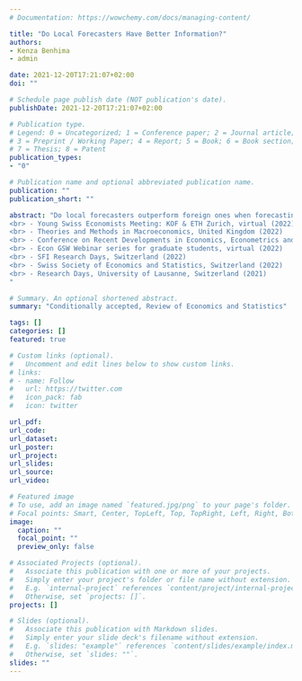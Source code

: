 ```yaml
---
# Documentation: https://wowchemy.com/docs/managing-content/

title: "Do Local Forecasters Have Better Information?"
authors: 
- Kenza Benhima
- admin

date: 2021-12-20T17:21:07+02:00
doi: ""

# Schedule page publish date (NOT publication's date).
publishDate: 2021-12-20T17:21:07+02:00

# Publication type.
# Legend: 0 = Uncategorized; 1 = Conference paper; 2 = Journal article;
# 3 = Preprint / Working Paper; 4 = Report; 5 = Book; 6 = Book section;
# 7 = Thesis; 8 = Patent
publication_types: 
- "0"

# Publication name and optional abbreviated publication name.
publication: ""
publication_short: ""

abstract: "Do local forecasters outperform foreign ones when forecasting macroeconomic fundamentals? If so, is this local advantage due to behavioral biases or to information asymmetries? In this paper, we provide direct evidence of both a better performance of local forecasters and of the informational origin of this local advantage by looking at survey expectations. Using individual GDP growth and inflation forecasts by professional forecasters for a panel of emerging and advanced economies, we show that foreign forecasters make more mistakes than local forecasters. The local forecasters' more accurate expectations is not due to a more irrational expectation formation by foreigners, but to local forecasters' more precise information. On the methodological side, we provide tests that identify differences in information frictions across groups. <br> <br> Presented at: 
<br> - Young Swiss Economists Meeting: KOF & ETH Zurich, virtual (2022) 
<br> - Theories and Methods in Macroeconomics, United Kingdom (2022) 
<br> - Conference on Recent Developments in Economics, Econometrics and Finance, virtual (2022) 
<br> - Econ GSW Webinar series for graduate students, virtual (2022) 
<br> - SFI Research Days, Switzerland (2022) 
<br> - Swiss Society of Economics and Statistics, Switzerland (2022) 
<br> - Research Days, University of Lausanne, Switzerland (2021)
"

# Summary. An optional shortened abstract.
summary: "Conditionally accepted, Review of Economics and Statistics"

tags: []
categories: []
featured: true

# Custom links (optional).
#   Uncomment and edit lines below to show custom links.
# links:
# - name: Follow
#   url: https://twitter.com
#   icon_pack: fab
#   icon: twitter

url_pdf:
url_code:
url_dataset:
url_poster:
url_project:
url_slides:
url_source:
url_video:

# Featured image
# To use, add an image named `featured.jpg/png` to your page's folder. 
# Focal points: Smart, Center, TopLeft, Top, TopRight, Left, Right, BottomLeft, Bottom, BottomRight.
image:
  caption: ""
  focal_point: ""
  preview_only: false

# Associated Projects (optional).
#   Associate this publication with one or more of your projects.
#   Simply enter your project's folder or file name without extension.
#   E.g. `internal-project` references `content/project/internal-project/index.md`.
#   Otherwise, set `projects: []`.
projects: []

# Slides (optional).
#   Associate this publication with Markdown slides.
#   Simply enter your slide deck's filename without extension.
#   E.g. `slides: "example"` references `content/slides/example/index.md`.
#   Otherwise, set `slides: ""`.
slides: ""
---
```


